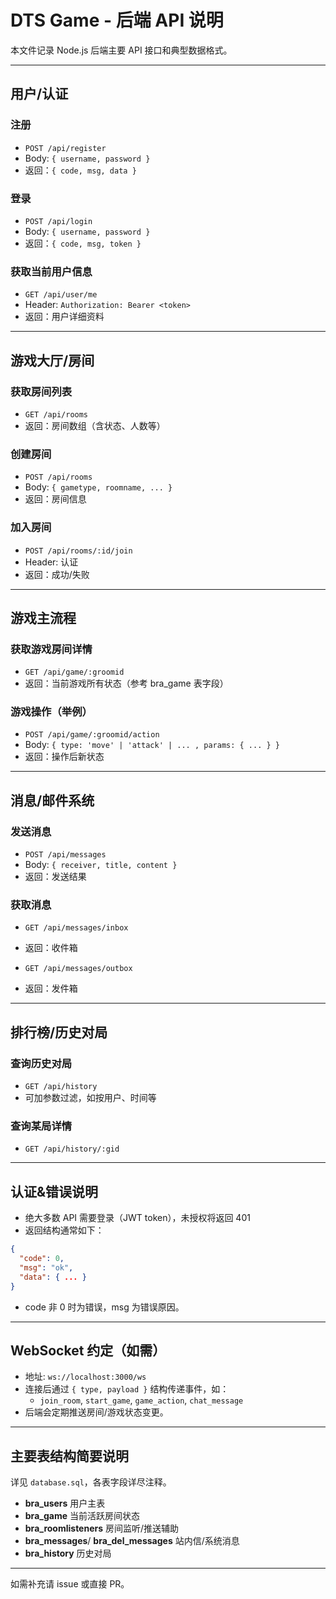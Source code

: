 # DTS Game - 后端 API 说明

本文件记录 Node.js 后端主要 API 接口和典型数据格式。

---

## 用户/认证

### 注册

- `POST /api/register`
- Body: `{ username, password }`
- 返回：`{ code, msg, data }`

### 登录

- `POST /api/login`
- Body: `{ username, password }`
- 返回：`{ code, msg, token }`

### 获取当前用户信息

- `GET /api/user/me`
- Header: `Authorization: Bearer <token>`
- 返回：用户详细资料

---

## 游戏大厅/房间

### 获取房间列表

- `GET /api/rooms`
- 返回：房间数组（含状态、人数等）

### 创建房间

- `POST /api/rooms`
- Body: `{ gametype, roomname, ... }`
- 返回：房间信息

### 加入房间

- `POST /api/rooms/:id/join`
- Header: 认证
- 返回：成功/失败

---

## 游戏主流程

### 获取游戏房间详情

- `GET /api/game/:groomid`
- 返回：当前游戏所有状态（参考 bra_game 表字段）

### 游戏操作（举例）

- `POST /api/game/:groomid/action`
- Body: `{ type: 'move' | 'attack' | ... , params: { ... } }`
- 返回：操作后新状态

---

## 消息/邮件系统

### 发送消息

- `POST /api/messages`
- Body: `{ receiver, title, content }`
- 返回：发送结果

### 获取消息

- `GET /api/messages/inbox`
- 返回：收件箱

- `GET /api/messages/outbox`
- 返回：发件箱

---

## 排行榜/历史对局

### 查询历史对局

- `GET /api/history`
- 可加参数过滤，如按用户、时间等

### 查询某局详情

- `GET /api/history/:gid`

---

## 认证&错误说明

- 绝大多数 API 需要登录（JWT token），未授权将返回 401
- 返回结构通常如下：

```json
{
  "code": 0,
  "msg": "ok",
  "data": { ... }
}
```

- code 非 0 时为错误，msg 为错误原因。

---

## WebSocket 约定（如需）

- 地址: `ws://localhost:3000/ws`
- 连接后通过 `{ type, payload }` 结构传递事件，如：
  - `join_room`, `start_game`, `game_action`, `chat_message`
- 后端会定期推送房间/游戏状态变更。

---

## 主要表结构简要说明

详见 `database.sql`，各表字段详尽注释。

- **bra_users** 用户主表
- **bra_game** 当前活跃房间状态
- **bra_roomlisteners** 房间监听/推送辅助
- **bra_messages**/ **bra_del_messages** 站内信/系统消息
- **bra_history** 历史对局

---

如需补充请 issue 或直接 PR。
